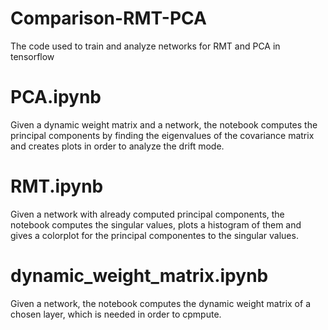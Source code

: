 # Comparison-RMT-PCA
The code used to train and analyze networks for RMT and PCA in tensorflow

# PCA.ipynb
Given a dynamic weight matrix and a network, the notebook computes the principal components by finding the eigenvalues of the covariance matrix and creates plots in order to analyze the drift mode.

# RMT.ipynb
Given a network with already computed principal components, the notebook computes the singular values, plots a histogram of them and gives a colorplot for the principal componentes to the singular values.

# dynamic_weight_matrix.ipynb
Given a network, the notebook computes the dynamic weight matrix of a chosen layer, which is needed in order to cpmpute.

